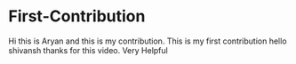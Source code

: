 # First-Contribution
Hi this is Aryan and this is my contribution.
This is my first contribution
hello shivansh thanks for this video. Very Helpful
